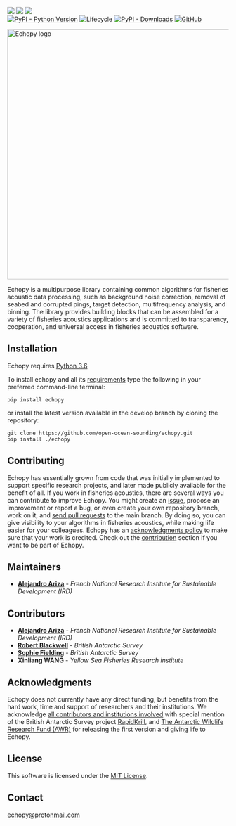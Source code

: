 [![](https://img.shields.io/badge/-github-blueviolet?style=plastic)](https://github.com/open-ocean-sounding/echopy)
[![](https://img.shields.io/badge/-pypi-blue?style=plastic)](https://pypi.org/project/echopy)
[![](https://img.shields.io/badge/-readthedocs-9cf?style=plastic)](https://readthedocs.org/projects/echopy)  
[![PyPI - Python Version](https://img.shields.io/pypi/pyversions/echopy?style=plastic)](https://www.python.org/)
![Lifecycle](https://img.shields.io/badge/lifecycle-experimental-orange.svg?style=plastic)
[![PyPI - Downloads](https://img.shields.io/pypi/dm/echopy?label=PyPI%20downloads&style=plastic)](https://badge.fury.io/py/echopy)
[![GitHub](https://img.shields.io/github/license/open-ocean-sounding/echopy?style=plastic)](https://github.com/open-ocean-sounding/echopy/blob/master/LICENSE.md)

<img src="https://github.com/open-ocean-sounding/echopy/blob/master/logo.png" alt="Echopy logo" width="570"/>

Echopy is a multipurpose library containing common algorithms for fisheries acoustic data processing, such as background noise correction, removal of seabed and corrupted pings, target detection, multifrequency analysis, and binning. The library provides building blocks that can be assembled for a variety of fisheries acoustics applications and is committed to transparency, cooperation, and universal access in fisheries acoustics software.

## Installation
Echopy requires [Python 3.6](https://www.python.org/)

To install echopy and all its [requirements](https://github.com/open-ocean-sounding/echopy/blob/master/requirements.md) type the following in your preferred command-line terminal:
```
pip install echopy
```

or install the latest version available in the develop branch by cloning the repository: 
```
git clone https://github.com/open-ocean-sounding/echopy.git
pip install ./echopy
```

## Contributing
Echopy has essentially grown from code that was initially implemented to support specific research projects, and later made publicly available for the benefit of all. If you work in fisheries acoustics, there are several ways you can contribute to improve Echopy. You might create an [issue](https://github.com/open-ocean-sounding/echopy/issues), propose an improvement or report a bug, or even create your own repository branch, work on it, and [send pull requests](https://docs.github.com/en/free-pro-team@latest/github/collaborating-with-issues-and-pull-requests/working-with-forks) to the main branch. By doing so, you can  give visibility to your algorithms in fisheries acoustics, while making life easier for your colleagues. Echopy has an [acknowledgments policy](https://github.com/open-ocean-sounding/echopy/blob/master/contribute.md#acknowledgements-policy) to make sure that your work is credited. Check out the [contribution](https://github.com/open-ocean-sounding/echopy/blob/master/contribute.md) section if you want to be part of Echopy.

## Maintainers
* [**Alejandro Ariza**](https://github.com/alejandro-ariza) - *French National Research Institute for Sustainable Development (IRD)*

## Contributors
* [**Alejandro Ariza**](https://github.com/alejandro-ariza) - *French National Research Institute for Sustainable Development (IRD)*
* [**Robert Blackwell**](https://github.com/RobBlackwell) - *British Antarctic Survey*
* [**Sophie Fielding**](https://github.com/bas-sof) - *British Antarctic Survey*
* **Xinliang WANG** - *Yellow Sea Fisheries Research institute*

## Acknowledgments
Echopy does not currently have any direct funding, but benefits from the hard work, time  and support of researchers and their institutions. We acknowledge [all contributors and institutions involved](README.md#contributors) with special mention of the British Antarctic Survey project [RapidKrill](https://github.com/bas-acoustics/rapidkrill), and [The Antarctic Wildlife Research Fund (AWR)](http://www.antarcticfund.org/) for releasing the first version and giving life to Echopy.  

## License
This software is licensed under the [MIT License](https://github.com/open-ocean-sounding/echopy/blob/master/LICENSE).

## Contact
[echopy@protonmail.com](mailto:echopy@protonmail.com)
